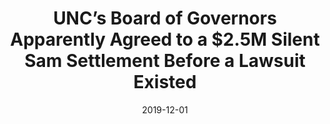 ---
title: UNC’s Board of Governors Apparently Agreed to a $2.5M Silent Sam Settlement Before a Lawsuit Existed
date: 2019-12-01
link: https://indyweek.com/news/orange/unc-board-of-governors-silent-sam-sons-of-confederate-veterans/
source: IndyWeek
cases:
 - shamsettlement
---